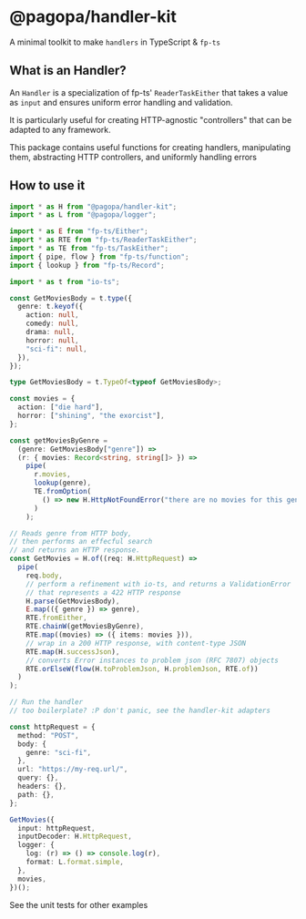 # @pagopa/handler-kit

A minimal toolkit to make `handlers` in TypeScript & `fp-ts`

## What is an Handler?

An `Handler` is a specialization of fp-ts' `ReaderTaskEither` that takes a value as `input` and ensures uniform error handling and validation.

It is particularly useful for creating HTTP-agnostic "controllers" that can be adapted to any framework.

This package contains useful functions for creating handlers, manipulating them, abstracting HTTP controllers, and uniformly handling errors

## How to use it

```typescript
import * as H from "@pagopa/handler-kit";
import * as L from "@pagopa/logger";

import * as E from "fp-ts/Either";
import * as RTE from "fp-ts/ReaderTaskEither";
import * as TE from "fp-ts/TaskEither";
import { pipe, flow } from "fp-ts/function";
import { lookup } from "fp-ts/Record";

import * as t from "io-ts";

const GetMoviesBody = t.type({
  genre: t.keyof({
    action: null,
    comedy: null,
    drama: null,
    horror: null,
    "sci-fi": null,
  }),
});

type GetMoviesBody = t.TypeOf<typeof GetMoviesBody>;

const movies = {
  action: ["die hard"],
  horror: ["shining", "the exorcist"],
};

const getMoviesByGenre =
  (genre: GetMoviesBody["genre"]) =>
  (r: { movies: Record<string, string[]> }) =>
    pipe(
      r.movies,
      lookup(genre),
      TE.fromOption(
        () => new H.HttpNotFoundError("there are no movies for this genre")
      )
    );

// Reads genre from HTTP body,
// then performs an effecful search
// and returns an HTTP response.
const GetMovies = H.of((req: H.HttpRequest) =>
  pipe(
    req.body,
    // perform a refinement with io-ts, and returns a ValidationError
    // that represents a 422 HTTP response
    H.parse(GetMoviesBody),
    E.map(({ genre }) => genre),
    RTE.fromEither,
    RTE.chainW(getMoviesByGenre),
    RTE.map((movies) => ({ items: movies })),
    // wrap in a 200 HTTP response, with content-type JSON
    RTE.map(H.successJson),
    // converts Error instances to problem json (RFC 7807) objects
    RTE.orElseW(flow(H.toProblemJson, H.problemJson, RTE.of))
  )
);

// Run the handler
// too boilerplate? :P don't panic, see the handler-kit adapters

const httpRequest = {
  method: "POST",
  body: {
    genre: "sci-fi",
  },
  url: "https://my-req.url/",
  query: {},
  headers: {},
  path: {},
};

GetMovies({
  input: httpRequest,
  inputDecoder: H.HttpRequest,
  logger: {
    log: (r) => () => console.log(r),
    format: L.format.simple,
  },
  movies,
})();
```

See the unit tests for other examples
